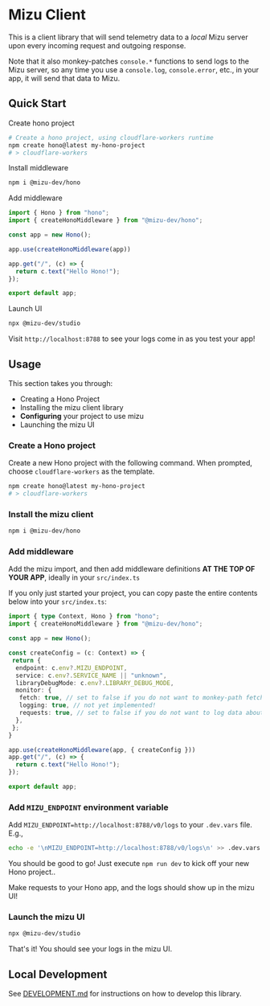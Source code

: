 # Mizu Client

This is a client library that will send telemetry data to a *local* Mizu server upon every incoming request and outgoing response.

Note that it also monkey-patches `console.*` functions to send logs to the Mizu server, 
so any time you use a `console.log`, `console.error`, etc., in your app, it will send that data to Mizu.

## Quick Start

Create hono project
```sh
# Create a hono project, using cloudflare-workers runtime
npm create hono@latest my-hono-project
# > cloudflare-workers
```

Install middleware

```sh
npm i @mizu-dev/hono
```

Add middleware

```ts
import { Hono } from "hono";
import { createHonoMiddleware } from "@mizu-dev/hono";

const app = new Hono();

app.use(createHonoMiddleware(app))

app.get("/", (c) => {
  return c.text("Hello Hono!");
});

export default app;
```

Launch UI

```sh
npx @mizu-dev/studio
```

Visit `http://localhost:8788` to see your logs come in as you test your app!

## Usage

This section takes you through:

- Creating a Hono Project
- Installing the mizu client library
- **Configuring** your project to use mizu
- Launching the mizu UI

### Create a Hono project

Create a new Hono project with the following command. When prompted, choose `cloudflare-workers` as the template.

```sh
npm create hono@latest my-hono-project
# > cloudflare-workers
```

### Install the mizu client

```sh
npm i @mizu-dev/hono
```

### Add middleware

Add the mizu import, and then add middleware definitions **AT THE TOP OF YOUR APP**, ideally in your `src/index.ts`

If you only just started your project, you can copy paste the entire contents below into your `src/index.ts`:

```ts
import { type Context, Hono } from "hono";
import { createHonoMiddleware } from "@mizu-dev/hono";

const app = new Hono();

const createConfig = (c: Context) => {
 return {
  endpoint: c.env?.MIZU_ENDPOINT,
  service: c.env?.SERVICE_NAME || "unknown",
  libraryDebugMode: c.env?.LIBRARY_DEBUG_MODE,
  monitor: {
   fetch: true, // set to false if you do not want to monkey-path fetch and send data about external network requests to mizu
   logging: true, // not yet implemented!
   requests: true, // set to false if you do not want to log data about each request and response to mizu
  },
 };
}

app.use(createHonoMiddleware(app, { createConfig }))
app.get("/", (c) => {
  return c.text("Hello Hono!");
});

export default app;
```

### Add `MIZU_ENDPOINT` environment variable

Add `MIZU_ENDPOINT=http://localhost:8788/v0/logs` to your `.dev.vars` file. E.g.,

```sh
echo -e '\nMIZU_ENDPOINT=http://localhost:8788/v0/logs\n' >> .dev.vars
```

You should be good to go! Just execute `npm run dev` to kick off your new Hono project..

Make requests to your Hono app, and the logs should show up in the mizu UI!

### Launch the mizu UI

```sh
npx @mizu-dev/studio
```

That's it! You should see your logs in the mizu UI.

## Local Development

See [DEVELOPMENT.md](./DEVELOPMENT.md) for instructions on how to develop this library.
